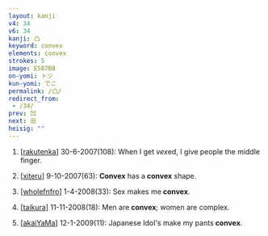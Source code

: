 ```yaml
---
layout: kanji
v4: 34
v6: 34
kanji: 凸
keyword: convex
elements: convex
strokes: 5
image: E587B8
on-yomi: トツ
kun-yomi: でこ
permalink: /凸/
redirect_from:
 - /34/
prev: 凹
next: 旧
heisig: ""
---
```


1) [<a href="http://kanji.koohii.com/profile/rakutenka">rakutenka</a>] 30-6-2007(108): When I get <em>vex</em>ed, I give people the middle finger.

2) [<a href="http://kanji.koohii.com/profile/xiteru">xiteru</a>] 9-10-2007(63): <strong>Convex</strong> has a<strong> convex</strong> shape.

3) [<a href="http://kanji.koohii.com/profile/wholefnfro">wholefnfro</a>] 1-4-2008(33): Sex makes me<strong> convex</strong>.

4) [<a href="http://kanji.koohii.com/profile/taikura">taikura</a>] 11-11-2008(18): Men are<strong> convex</strong>; women are complex.

5) [<a href="http://kanji.koohii.com/profile/akaiYaMa">akaiYaMa</a>] 12-1-2009(11): Japanese Idol&#039;s make my pants<strong> convex</strong>.

